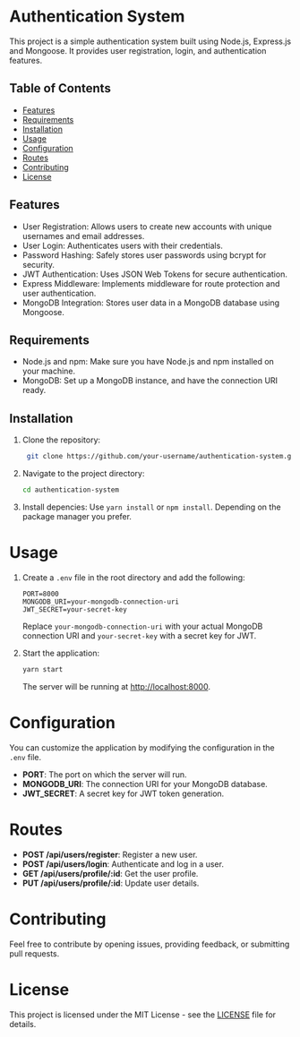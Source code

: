 # Authentication System

This project is a simple authentication system built using Node.js, Express.js and Mongoose. It provides user registration, login, and authentication features.

## Table of Contents

- [Features](#features)
- [Requirements](#requirements)
- [Installation](#installation)
- [Usage](#usage)
- [Configuration](#configuration)
- [Routes](#routes)
- [Contributing](#contributing)
- [License](#license)

## Features

- User Registration: Allows users to create new accounts with unique usernames and email addresses.
- User Login: Authenticates users with their credentials.
- Password Hashing: Safely stores user passwords using bcrypt for security.
- JWT Authentication: Uses JSON Web Tokens for secure authentication.
- Express Middleware: Implements middleware for route protection and user authentication.
- MongoDB Integration: Stores user data in a MongoDB database using Mongoose.

## Requirements

- Node.js and npm: Make sure you have Node.js and npm installed on your machine.
- MongoDB: Set up a MongoDB instance, and have the connection URI ready.

## Installation

1. Clone the repository:

   ```bash
    git clone https://github.com/your-username/authentication-system.git
   ```

2. Navigate to the project directory:

   ```bash
   cd authentication-system
   ```

3. Install depencies:
   Use `yarn install` or `npm install`. Depending on the package manager you prefer.

# Usage

1. Create a `.env` file in the root directory and add the following:

   ```env
   PORT=8000
   MONGODB_URI=your-mongodb-connection-uri
   JWT_SECRET=your-secret-key
   ```

   Replace `your-mongodb-connection-uri` with your actual MongoDB connection URI and `your-secret-key` with a secret key for JWT.

2. Start the application:

   ```bash
   yarn start
   ```

   The server will be running at [http://localhost:8000](http://localhost:8000).

# Configuration

You can customize the application by modifying the configuration in the `.env` file.

- **PORT**: The port on which the server will run.
- **MONGODB_URI**: The connection URI for your MongoDB database.
- **JWT_SECRET**: A secret key for JWT token generation.

# Routes

- **POST /api/users/register**: Register a new user.
- **POST /api/users/login**: Authenticate and log in a user.
- **GET /api/users/profile/:id**: Get the user profile.
- **PUT /api/users/profile/:id**: Update user details.

# Contributing

Feel free to contribute by opening issues, providing feedback, or submitting pull requests.

# License

This project is licensed under the MIT License - see the [LICENSE](LICENSE) file for details.
